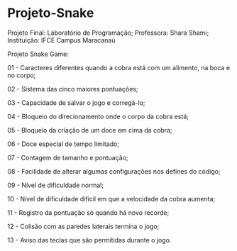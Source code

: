 # Projeto-Snake
Projeto Final: Laboratório de Programação; Professora: Shara Shami; Instituição: IFCE Campus Maracanaú

Projeto Snake Game:

01 - Caracteres diferentes quando a cobra está com um alimento, na boca e no corpo;

02 - Sistema das cinco maiores pontuações;

03 - Capacidade de salvar o jogo e corregá-lo;

04 - Bloqueio do direcionamento onde o corpo da cobra está;

05 - Bloqueio da criação de um doce em cima da cobra;

06 - Doce especial de tempo limitado;

07 - Contagem de tamanho e pontuação;

08 - Facilidade de alterar algumas configurações nos defines do código;

09 - Nível de dificuldade normal;

10 - Nível de dificuldade difícil em que a velocidade da cobra aumenta;

11 - Registro da pontuação só quando há novo recorde;

12 - Colisão com as paredes laterais termina o jogo;

13 - Aviso das teclas que são permitidas durante o jogo.
